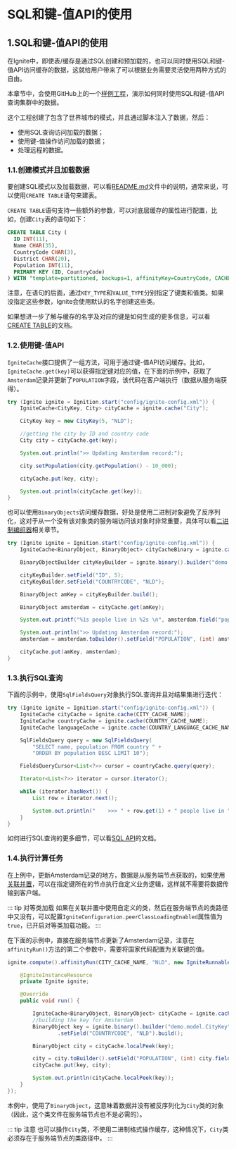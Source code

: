# SQL和键-值API的使用
## 1.SQL和键-值API的使用
在Ignite中，即使表/缓存是通过SQL创建和预加载的，也可以同时使用SQL和键-值API访问缓存的数据，这就给用户带来了可以根据业务需要灵活使用两种方式的自由。

本章节中，会使用GitHub上的一个[样例工程](https://github.com/dmagda/ignite_world_demo)，演示如何同时使用SQL和键-值API查询集群中的数据。

这个工程创建了包含了世界城市的模式，并且通过脚本注入了数据，然后：

 - 使用SQL查询访问加载的数据；
 - 使用键-值操作访问加载的数据；
 - 处理远程的数据。

### 1.1.创建模式并且加载数据
要创建SQL模式以及加载数据，可以看[README.md](https://github.com/dmagda/ignite_world_demo)文件中的说明，通常来说，可以使用`CREATE TABLE`语句来建表。

`CREATE TABLE`语句支持一些额外的参数，可以对底层缓存的属性进行配置，比如，创建`City`表的语句如下：
```sql
CREATE TABLE City (
  ID INT(11),
  Name CHAR(35),
  CountryCode CHAR(3),
  District CHAR(20),
  Population INT(11),
  PRIMARY KEY (ID, CountryCode)
) WITH "template=partitioned, backups=1, affinityKey=CountryCode, CACHE_NAME=City, KEY_TYPE=demo.model.CityKey, VALUE_TYPE=demo.model.City";
```
注意，在语句的后面，通过`KEY_TYPE`和`VALUE_TYPE`分别指定了键类和值类。如果没指定这些参数，Ignite会使用默认的名字创建这些类。

如果想进一步了解与缓存的名字及对应的键是如何生成的更多信息，可以看[CREATE TABLE](/doc/2.8.0/sql/SQLReference.md#_2-3-create-table)的文档。
### 1.2.使用键-值API
`IgniteCache`接口提供了一组方法，可用于通过键-值API访问缓存。比如，`IgniteCache.get(key)`可以获得指定键对应的值，在下面的示例中，获取了`Amsterdam`记录并更新了`POPULATION`字段，该代码在客户端执行（数据从服务端获得）。
```java
try (Ignite ignite = Ignition.start("config/ignite-config.xml")) {
    IgniteCache<CityKey, City> cityCache = ignite.cache("City");

    CityKey key = new CityKey(5, "NLD");

    //getting the city by ID and country code
    City city = cityCache.get(key);

    System.out.println(">> Updating Amsterdam record:");

    city.setPopulation(city.getPopulation() - 10_000);

    cityCache.put(key, city);

    System.out.println(cityCache.get(key));
}
```
也可以使用`BinaryObjects`访问缓存数据，好处是使用二进制对象避免了反序列化，这对于从一个没有该对象类的服务端访问该对象时非常重要，具体可以看[二进制编组器](/doc/2.8.0/java/#_8-二进制编组器)相关章节。
```java
try (Ignite ignite = Ignition.start("config/ignite-config.xml")) {
    IgniteCache<BinaryObject, BinaryObject> cityCacheBinary = ignite.cache(CITY_CACHE_NAME).withKeepBinary();

    BinaryObjectBuilder cityKeyBuilder = ignite.binary().builder("demo.model.CityKey");

    cityKeyBuilder.setField("ID", 5);
    cityKeyBuilder.setField("COUNTRYCODE", "NLD");

    BinaryObject amKey = cityKeyBuilder.build();

    BinaryObject amsterdam = cityCache.get(amKey);

    System.out.printf("%1s people live in %2s \n", amsterdam.field("population"), amsterdam.field("name"));

    System.out.println(">> Updating Amsterdam record:");
    amsterdam = amsterdam.toBuilder().setField("POPULATION", (int) amsterdam.field("POPULATION") - 10_000).build();

    cityCache.put(amKey, amsterdam);
}
```
### 1.3.执行SQL查询
下面的示例中，使用`SqlFieldsQuery`对象执行SQL查询并且对结果集进行迭代：
```java
try (Ignite ignite = Ignition.start("config/ignite-config.xml")) {
    IgniteCache cityCache = ignite.cache(CITY_CACHE_NAME);
    IgniteCache countryCache = ignite.cache(COUNTRY_CACHE_NAME);
    IgniteCache languageCache = ignite.cache(COUNTRY_LANGUAGE_CACHE_NAME);

    SqlFieldsQuery query = new SqlFieldsQuery(
        "SELECT name, population FROM country " +
        "ORDER BY population DESC LIMIT 10");

    FieldsQueryCursor<List<?>> cursor = countryCache.query(query);

    Iterator<List<?>> iterator = cursor.iterator();

    while (iterator.hasNext()) {
        List row = iterator.next();

        System.out.println("    >>> " + row.get(1) + " people live in " + row.get(0));
    }
}
```
如何进行SQL查询的更多细节，可以看[SQL API](/doc/2.8.0/sql/JavaDeveloperGuide.md#_1-sql-api)的文档。
### 1.4.执行计算任务
在上例中，更新Amsterdam记录的地方，数据是从服务端节点获取的，如果使用[关联并置](/doc/2.8.0/java/Key-ValueDataGrid.md#_7-关联并置)，可以在指定键所在的节点执行自定义业务逻辑，这样就不需要将数据传输到客户端。

::: tip 对等类加载
如果在关联并置中使用自定义的类，然后在服务端节点的类路径中又没有，可以配置`IgniteConfiguration.peerClassLoadingEnabled`属性值为`true`，已开启对等类加载功能。
:::

在下面的示例中，直接在服务端节点更新了Amsterdam记录，注意在`affinityRun()`方法的第二个参数中，需要将国家代码配置为关联键的值。
```java
ignite.compute().affinityRun(CITY_CACHE_NAME, "NLD", new IgniteRunnable() {

    @IgniteInstanceResource
    private Ignite ignite;

    @Override
    public void run() {

        IgniteCache<BinaryObject, BinaryObject> cityCache = ignite.cache(CITY_CACHE_NAME).withKeepBinary();
        //building the key for Amsterdam
        BinaryObject key = ignite.binary().builder("demo.model.CityKey").setField("ID", 5)
                .setField("COUNTRYCODE", "NLD").build();

        BinaryObject city = cityCache.localPeek(key);

        city = city.toBuilder().setField("POPULATION", (int) city.field("POPULATION") - 10_000).build();
        cityCache.put(key, city);

        System.out.println(cityCache.localPeek(key));
    }
});
```
本例中，使用了`BinaryObject`，这意味着数据并没有被反序列化为`City`类的对象（因此，这个类文件在服务端节点也不是必需的）。

::: tip 注意
也可以操作`City`类，不使用二进制格式操作缓存，这种情况下，`City`类必须存在于服务端节点的类路径中。
:::
<RightPane/>